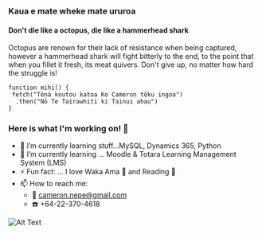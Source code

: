 ### Kaua e mate wheke mate ururoa
#### Don't die like a octopus, die like a hammerhead shark

Octopus are renown for their lack of resistance when being captured, however a hammerhead shark will fight bitterly to the end, to the point that when you fillet it fresh, its meat quivers. Don't give up, no matter how hard the struggle is!

```
function mihi() {
 fetch("Tēnā koutou katoa Ko Cameron tōku ingoa")
  .then("Nō Te Tairawhiti ki Tainui ahau")
}
```

### Here is what I'm working on! 👋  

- :construction: I’m currently learning stuff...MySQL, Dynamics 365, Python
- 🌱 I’m currently learning ... Moodle & Totara Learning Management System (LMS) 
- ⚡ Fun fact: ... I love Waka Ama :rowboat: and Reading :notebook_with_decorative_cover:
- 📫 How to reach me: 
  - :email: cameron.nepe@gmail.com 
  - :telephone: +64-22-370-4618

![Alt Text](https://github-readme-stats.vercel.app/api?username=Nepcam&&show_icons=true&title_color=ffffff&icon_color=bb2acf&text_color=daf7dc&bg_color=151515)


